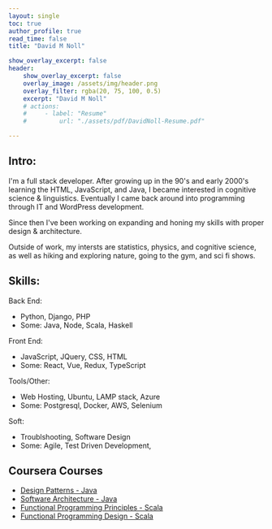 ```yaml
---
layout: single
toc: true
author_profile: true
read_time: false
title: "David M Noll"

show_overlay_excerpt: false
header: 
    show_overlay_excerpt: false
    overlay_image: /assets/img/header.png
    overlay_filter: rgba(20, 75, 100, 0.5)
    excerpt: "David M Noll"
    # actions:
    #     - label: "Resume"
    #         url: "./assets/pdf/DavidNoll-Resume.pdf"

---
```


Intro:
---
I'm a full stack developer.  After growing up in the 90's and early 2000's learning the HTML, JavaScript, and Java, I became interested in cognitive science & linguistics.  Eventually I came back around into programming through IT and WordPress development. 

Since then I've been working on expanding and honing my skills with proper design & architecture.

Outside of work, my intersts are statistics, physics, and cognitive science, as well as hiking and exploring nature, going to the gym, and sci fi shows.  

Skills:
---
Back End: 
- Python, Django, PHP
- Some: Java, Node, Scala, Haskell

Front End:
- JavaScript, JQuery, CSS, HTML
- Some: React, Vue, Redux, TypeScript

Tools/Other:
- Web Hosting, Ubuntu, LAMP stack, Azure
- Some: Postgresql, Docker, AWS, Selenium

Soft:
- Troublshooting, Software Design
- Some: Agile, Test Driven Development, 


Coursera Courses
---
- [Design Patterns - Java](./assets/pdf/design_patterns.pdf)
- [Software Architecture - Java](./assets/pdf/soft_arch.pdf)
- [Functional Programming Principles - Scala](./assets/pdf/func_prog_principles.pdf)
- [Functional Programming Design - Scala](./assets/pdf/func_prog_design.pdf)